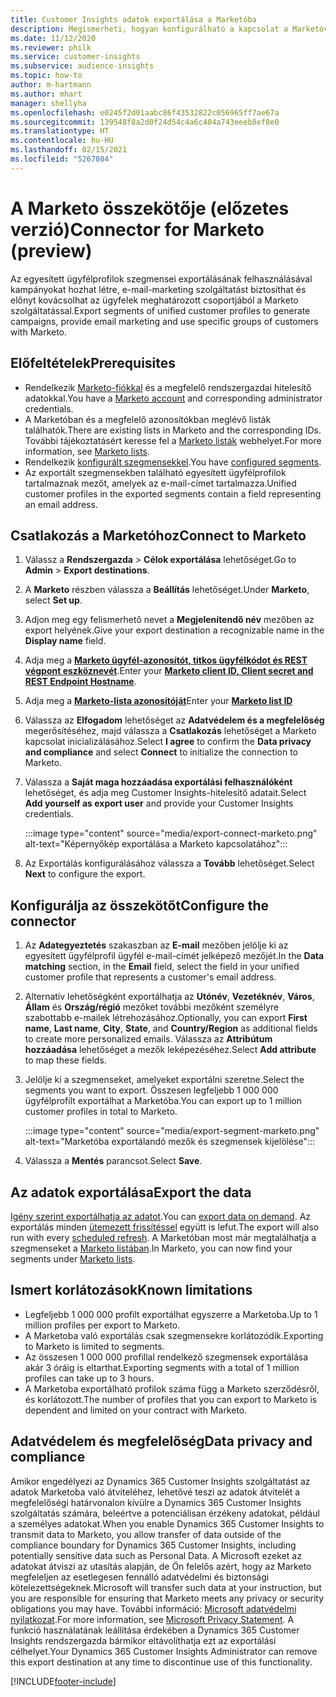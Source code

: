 ```yaml
---
title: Customer Insights adatok exportálása a Marketóba
description: Megismerheti, hogyan konfigurálható a kapcsolat a Marketóval.
ms.date: 11/12/2020
ms.reviewer: philk
ms.service: customer-insights
ms.subservice: audience-insights
ms.topic: how-to
author: m-hartmann
ms.author: mhart
manager: shellyha
ms.openlocfilehash: e0245f2d01aabc86f43532822c056965ff7ae67a
ms.sourcegitcommit: 139548f8a2d0f24d54c4a6c404a743eeeb8ef8e0
ms.translationtype: HT
ms.contentlocale: hu-HU
ms.lasthandoff: 02/15/2021
ms.locfileid: "5267084"
---
```

# <a name="connector-for-marketo-preview"></a><span data-ttu-id="e0d6c-103">A Marketo összekötője (előzetes verzió)</span><span class="sxs-lookup"><span data-stu-id="e0d6c-103">Connector for Marketo (preview)</span></span>

<span data-ttu-id="e0d6c-104">Az egyesített ügyfélprofilok szegmensei exportálásának felhasználásával kampányokat hozhat létre, e-mail-marketing szolgáltatást biztosíthat és előnyt kovácsolhat az ügyfelek meghatározott csoportjából a Marketo szolgáltatással.</span><span class="sxs-lookup"><span data-stu-id="e0d6c-104">Export segments of unified customer profiles to generate campaigns, provide email marketing and use specific groups of customers with Marketo.</span></span>

## <a name="prerequisites"></a><span data-ttu-id="e0d6c-105">Előfeltételek</span><span class="sxs-lookup"><span data-stu-id="e0d6c-105">Prerequisites</span></span>

-   <span data-ttu-id="e0d6c-106">Rendelkezik [Marketo-fiókkal](https://login.marketo.com/) és a megfelelő rendszergazdai hitelesítő adatokkal.</span><span class="sxs-lookup"><span data-stu-id="e0d6c-106">You have a [Marketo account](https://login.marketo.com/) and corresponding administrator credentials.</span></span>
-   <span data-ttu-id="e0d6c-107">A Marketóban és a megfelelő azonosítókban meglévő listák találhatók.</span><span class="sxs-lookup"><span data-stu-id="e0d6c-107">There are existing lists in Marketo and the corresponding IDs.</span></span> <span data-ttu-id="e0d6c-108">További tájékoztatásért keresse fel a [Marketo listák](https://docs.marketo.com/display/public/DOCS/Understanding+Static+Lists) webhelyet.</span><span class="sxs-lookup"><span data-stu-id="e0d6c-108">For more information, see [Marketo lists](https://docs.marketo.com/display/public/DOCS/Understanding+Static+Lists).</span></span>
-   <span data-ttu-id="e0d6c-109">Rendelkezik [konfigurált szegmensekkel](segments.md).</span><span class="sxs-lookup"><span data-stu-id="e0d6c-109">You have [configured segments](segments.md).</span></span>
-   <span data-ttu-id="e0d6c-110">Az exportált szegmensekben található egyesített ügyfélprofilok tartalmaznak mezőt, amelyek az e-mail-címet tartalmazza.</span><span class="sxs-lookup"><span data-stu-id="e0d6c-110">Unified customer profiles in the exported segments contain a field representing an email address.</span></span>

## <a name="connect-to-marketo"></a><span data-ttu-id="e0d6c-111">Csatlakozás a Marketóhoz</span><span class="sxs-lookup"><span data-stu-id="e0d6c-111">Connect to Marketo</span></span>

1. <span data-ttu-id="e0d6c-112">Válassz a **Rendszergazda** > **Célok exportálása** lehetőséget.</span><span class="sxs-lookup"><span data-stu-id="e0d6c-112">Go to **Admin** > **Export destinations**.</span></span>

1. <span data-ttu-id="e0d6c-113">A **Marketo** részben válassza a **Beállítás** lehetőséget.</span><span class="sxs-lookup"><span data-stu-id="e0d6c-113">Under **Marketo**, select **Set up**.</span></span>

1. <span data-ttu-id="e0d6c-114">Adjon meg egy felismerhető nevet a **Megjelenítendő név** mezőben az export helyének.</span><span class="sxs-lookup"><span data-stu-id="e0d6c-114">Give your export destination a recognizable name in the **Display name** field.</span></span>

1. <span data-ttu-id="e0d6c-115">Adja meg a **[Marketo ügyfél-azonosítót, titkos ügyfélkódot és REST végpont eszköznevét](https://developers.marketo.com/rest-api/authentication/)**.</span><span class="sxs-lookup"><span data-stu-id="e0d6c-115">Enter your **[Marketo client ID, Client secret and REST Endpoint Hostname](https://developers.marketo.com/rest-api/authentication/)**.</span></span>

1. <span data-ttu-id="e0d6c-116">Adja meg a **[Marketo-lista azonosítóját](https://docs.marketo.com/display/public/DOCS/Understanding+Static+Lists)**</span><span class="sxs-lookup"><span data-stu-id="e0d6c-116">Enter your **[Marketo list ID](https://docs.marketo.com/display/public/DOCS/Understanding+Static+Lists)**</span></span> 

1. <span data-ttu-id="e0d6c-117">Válassza az **Elfogadom** lehetőséget az **Adatvédelem és a megfelelőség** megerősítéséhez, majd válassza a **Csatlakozás** lehetőséget a Marketo kapcsolat inicializálásához.</span><span class="sxs-lookup"><span data-stu-id="e0d6c-117">Select **I agree** to confirm the **Data privacy and compliance** and select **Connect** to initialize the connection to Marketo.</span></span>

1. <span data-ttu-id="e0d6c-118">Válassza a **Saját maga hozzáadása exportálási felhasználóként** lehetőséget, és adja meg Customer Insights-hitelesítő adatait.</span><span class="sxs-lookup"><span data-stu-id="e0d6c-118">Select **Add yourself as export user** and provide your Customer Insights credentials.</span></span>

   :::image type="content" source="media/export-connect-marketo.png" alt-text="Képernyőkép exportálása a Marketo kapcsolatához":::

1. <span data-ttu-id="e0d6c-120">Az Exportálás konfigurálásához válassza a **Tovább** lehetőséget.</span><span class="sxs-lookup"><span data-stu-id="e0d6c-120">Select **Next** to configure the export.</span></span>

## <a name="configure-the-connector"></a><span data-ttu-id="e0d6c-121">Konfigurálja az összekötőt</span><span class="sxs-lookup"><span data-stu-id="e0d6c-121">Configure the connector</span></span>

1. <span data-ttu-id="e0d6c-122">Az **Adategyeztetés** szakaszban az **E-mail** mezőben jelölje ki az egyesített ügyfélprofil ügyfél e-mail-címét jelképező mezőjét.</span><span class="sxs-lookup"><span data-stu-id="e0d6c-122">In the **Data matching** section, in the **Email** field, select the field in your unified customer profile that represents a customer's email address.</span></span> 

1. <span data-ttu-id="e0d6c-123">Alternatív lehetőségként exportálhatja az **Utónév**, **Vezetéknév**, **Város**, **Állam** és **Ország/régió** mezőket további mezőként személyre szabottabb e-mailek létrehozásához.</span><span class="sxs-lookup"><span data-stu-id="e0d6c-123">Optionally, you can export **First name**, **Last name**, **City**, **State**, and **Country/Region**  as additional fields to create more personalized emails.</span></span> <span data-ttu-id="e0d6c-124">Válassza az **Attribútum hozzáadása** lehetőséget a mezők leképezéséhez.</span><span class="sxs-lookup"><span data-stu-id="e0d6c-124">Select **Add attribute** to map these fields.</span></span>

1. <span data-ttu-id="e0d6c-125">Jelölje ki a szegmenseket, amelyeket exportálni szeretne.</span><span class="sxs-lookup"><span data-stu-id="e0d6c-125">Select the segments you want to export.</span></span> <span data-ttu-id="e0d6c-126">Összesen legfeljebb 1 000 000 ügyfélprofilt exportálhat a Marketóba.</span><span class="sxs-lookup"><span data-stu-id="e0d6c-126">You can export up to 1 million customer profiles in total to Marketo.</span></span>

   :::image type="content" source="media/export-segment-marketo.png" alt-text="Marketóba exportálandó mezők és szegmensek kijelölése":::

1. <span data-ttu-id="e0d6c-128">Válassza a **Mentés** parancsot.</span><span class="sxs-lookup"><span data-stu-id="e0d6c-128">Select **Save**.</span></span>

## <a name="export-the-data"></a><span data-ttu-id="e0d6c-129">Az adatok exportálása</span><span class="sxs-lookup"><span data-stu-id="e0d6c-129">Export the data</span></span>

<span data-ttu-id="e0d6c-130">[Igény szerint exportálhatja az adatot](export-destinations.md).</span><span class="sxs-lookup"><span data-stu-id="e0d6c-130">You can [export data on demand](export-destinations.md).</span></span> <span data-ttu-id="e0d6c-131">Az exportálás minden [ütemezett frissítéssel](system.md#schedule-tab) együtt is lefut.</span><span class="sxs-lookup"><span data-stu-id="e0d6c-131">The export will also run with every [scheduled refresh](system.md#schedule-tab).</span></span> <span data-ttu-id="e0d6c-132">A Marketóban most már megtalálhatja a szegmenseket a [Marketo listában](ttps://docs.marketo.com/display/public/DOCS/Understanding+Static+Lists).</span><span class="sxs-lookup"><span data-stu-id="e0d6c-132">In Marketo, you can now find your segments under [Marketo lists](ttps://docs.marketo.com/display/public/DOCS/Understanding+Static+Lists).</span></span>

## <a name="known-limitations"></a><span data-ttu-id="e0d6c-133">Ismert korlátozások</span><span class="sxs-lookup"><span data-stu-id="e0d6c-133">Known limitations</span></span>

- <span data-ttu-id="e0d6c-134">Legfeljebb 1 000 000 profilt exportálhat egyszerre a Marketoba.</span><span class="sxs-lookup"><span data-stu-id="e0d6c-134">Up to 1 million profiles per export to Marketo.</span></span>
- <span data-ttu-id="e0d6c-135">A Marketoba való exportálás csak szegmensekre korlátozódik.</span><span class="sxs-lookup"><span data-stu-id="e0d6c-135">Exporting to Marketo is limited to segments.</span></span>
- <span data-ttu-id="e0d6c-136">Az összesen 1 000 000 profillal rendelkező szegmensek exportálása akár 3 óráig is eltarthat.</span><span class="sxs-lookup"><span data-stu-id="e0d6c-136">Exporting segments with a total of 1 million profiles can take up to 3 hours.</span></span> 
- <span data-ttu-id="e0d6c-137">A Marketoba exportálható profilok száma függ a Marketo szerződésről, és korlátozott.</span><span class="sxs-lookup"><span data-stu-id="e0d6c-137">The number of profiles that you can export to Marketo is dependent and limited on your contract with Marketo.</span></span>

## <a name="data-privacy-and-compliance"></a><span data-ttu-id="e0d6c-138">Adatvédelem és megfelelőség</span><span class="sxs-lookup"><span data-stu-id="e0d6c-138">Data privacy and compliance</span></span>

<span data-ttu-id="e0d6c-139">Amikor engedélyezi az Dynamics 365 Customer Insights szolgáltatást az adatok Marketoba való átviteléhez, lehetővé teszi az adatok átvitelét a megfelelőségi határvonalon kívülre a Dynamics 365 Customer Insights szolgáltatás számára, beleértve a potenciálisan érzékeny adatokat, például a személyes adatokat.</span><span class="sxs-lookup"><span data-stu-id="e0d6c-139">When you enable Dynamics 365 Customer Insights to transmit data to Marketo, you allow transfer of data outside of the compliance boundary for Dynamics 365 Customer Insights, including potentially sensitive data such as Personal Data.</span></span> <span data-ttu-id="e0d6c-140">A Microsoft ezeket az adatokat átviszi az utasítás alapján, de Ön felelős azért, hogy az Marketo megfeleljen az esetlegesen fennálló adatvédelmi és biztonsági kötelezettségeknek.</span><span class="sxs-lookup"><span data-stu-id="e0d6c-140">Microsoft will transfer such data at your instruction, but you are responsible for ensuring that Marketo meets any privacy or security obligations you may have.</span></span> <span data-ttu-id="e0d6c-141">További információ: [Microsoft adatvédelmi nyilatkozat](https://go.microsoft.com/fwlink/?linkid=396732).</span><span class="sxs-lookup"><span data-stu-id="e0d6c-141">For more information, see [Microsoft Privacy Statement](https://go.microsoft.com/fwlink/?linkid=396732).</span></span>
<span data-ttu-id="e0d6c-142">A funkció használatának leállítása érdekében a Dynamics 365 Customer Insights rendszergazda bármikor eltávolíthatja ezt az exportálási célhelyet.</span><span class="sxs-lookup"><span data-stu-id="e0d6c-142">Your Dynamics 365 Customer Insights Administrator can remove this export destination at any time to discontinue use of this functionality.</span></span>


[!INCLUDE[footer-include](../includes/footer-banner.md)]